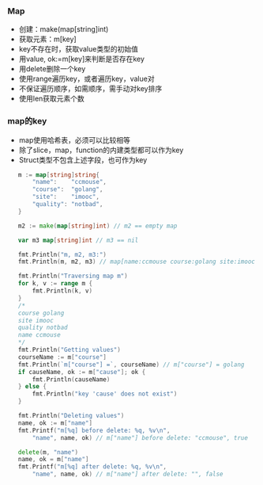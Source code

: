 ### Map

 - 创建：make(map[string]int)
 - 获取元素：m[key]
 - key不存在时，获取value类型的初始值
 - 用value, ok:=m[key]来判断是否存在key
 - 用delete删除一个key
 - 使用range遍历key，或者遍历key，value对
 - 不保证遍历顺序，如需顺序，需手动对key排序
 - 使用len获取元素个数

 ### map的key

 - map使用哈希表，必须可以比较相等
 - 除了slice，map，function的内建类型都可以作为key
 - Struct类型不包含上述字段，也可作为key 

 ```go
    m := map[string]string{
		"name":    "ccmouse",
		"course":  "golang",
		"site":    "imooc",
		"quality": "notbad",
	}

	m2 := make(map[string]int) // m2 == empty map

	var m3 map[string]int // m3 == nil

	fmt.Println("m, m2, m3:")
	fmt.Println(m, m2, m3) // map[name:ccmouse course:golang site:imooc quality:notbad] map[] map[]

	fmt.Println("Traversing map m")
	for k, v := range m {
		fmt.Println(k, v)
	}
	/*
	course golang
	site imooc
	quality notbad
	name ccmouse
	*/
	fmt.Println("Getting values")
	courseName := m["course"]
	fmt.Println(`m["course"] =`, courseName) // m["course"] = golang
	if causeName, ok := m["cause"]; ok {
		fmt.Println(causeName)
	} else {
		fmt.Println("key 'cause' does not exist")
	}

	fmt.Println("Deleting values")
	name, ok := m["name"]
	fmt.Printf("m[%q] before delete: %q, %v\n",
		"name", name, ok) // m["name"] before delete: "ccmouse", true

	delete(m, "name")
	name, ok = m["name"]
	fmt.Printf("m[%q] after delete: %q, %v\n",
		"name", name, ok) // m["name"] after delete: "", false
 ```